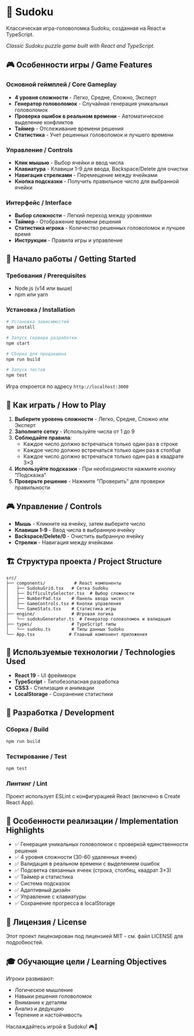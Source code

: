 # 🧩 Sudoku

Классическая игра-головоломка Sudoku, созданная на React и TypeScript.

_Classic Sudoku puzzle game built with React and TypeScript._

## 🎮 Особенности игры / Game Features

### Основной геймплей / Core Gameplay
- **4 уровня сложности** - Легко, Средне, Сложно, Эксперт
- **Генератор головоломок** - Случайная генерация уникальных головоломок
- **Проверка ошибок в реальном времени** - Автоматическое выделение конфликтов
- **Таймер** - Отслеживание времени решения
- **Статистика** - Учет решенных головоломок и лучшего времени

### Управление / Controls
- **Клик мышью** - Выбор ячейки и ввод числа
- **Клавиатура** - Клавиши 1-9 для ввода, Backspace/Delete для очистки
- **Навигация стрелками** - Перемещение между ячейками
- **Кнопка подсказки** - Получить правильное число для выбранной ячейки

### Интерфейс / Interface
- **Выбор сложности** - Легкий переход между уровнями
- **Таймер** - Отображение времени решения
- **Статистика игрока** - Количество решенных головоломок и лучшее время
- **Инструкции** - Правила игры и управление

## 🚀 Начало работы / Getting Started

### Требования / Prerequisites
- Node.js (v14 или выше)
- npm или yarn

### Установка / Installation

```bash
# Установка зависимостей
npm install

# Запуск сервера разработки
npm start

# Сборка для продакшена
npm run build

# Запуск тестов
npm test
```

Игра откроется по адресу `http://localhost:3000`

## 🎯 Как играть / How to Play

1. **Выберите уровень сложности** - Легко, Средне, Сложно или Эксперт
2. **Заполните сетку** - Используйте числа от 1 до 9
3. **Соблюдайте правила**:
   - Каждое число должно встречаться только один раз в строке
   - Каждое число должно встречаться только один раз в столбце
   - Каждое число должно встречаться только один раз в квадрате 3×3
4. **Используйте подсказки** - При необходимости нажмите кнопку "Подсказка"
5. **Проверьте решение** - Нажмите "Проверить" для проверки правильности

## 🎮 Управление / Controls

- **Мышь** - Кликните на ячейку, затем выберите число
- **Клавиши 1-9** - Ввод числа в выбранную ячейку
- **Backspace/Delete/0** - Очистить выбранную ячейку
- **Стрелки** - Навигация между ячейками

## 🏗️ Структура проекта / Project Structure

```
src/
├── components/           # React компоненты
│   ├── SudokuGrid.tsx   # Сетка Sudoku
│   ├── DifficultySelector.tsx  # Выбор сложности
│   ├── NumberPad.tsx    # Панель ввода чисел
│   ├── GameControls.tsx # Кнопки управления
│   └── GameStats.tsx    # Статистика игры
├── engine/              # Игровая логика
│   └── sudokuGenerator.ts  # Генератор головоломок и валидация
├── types/               # TypeScript типы
│   └── sudoku.ts        # Типы данных Sudoku
└── App.tsx             # Главный компонент приложения
```

## 🎨 Используемые технологии / Technologies Used

- **React 19** - UI фреймворк
- **TypeScript** - Типобезопасная разработка
- **CSS3** - Стилизация и анимации
- **LocalStorage** - Сохранение статистики

## 🔧 Разработка / Development

### Сборка / Build
```bash
npm run build
```

### Тестирование / Test
```bash
npm test
```

### Линтинг / Lint
Проект использует ESLint с конфигурацией React (включено в Create React App).

## 🌟 Особенности реализации / Implementation Highlights

- ✅ Генерация уникальных головоломок с проверкой единственности решения
- ✅ 4 уровня сложности (30-60 удаленных ячеек)
- ✅ Валидация в реальном времени с выделением ошибок
- ✅ Подсветка связанных ячеек (строка, столбец, квадрат 3×3)
- ✅ Таймер и статистика
- ✅ Система подсказок
- ✅ Адаптивный дизайн
- ✅ Управление с клавиатуры
- ✅ Сохранение прогресса в localStorage

## 📄 Лицензия / License

Этот проект лицензирован под лицензией MIT - см. файл LICENSE для подробностей.

## 🎓 Обучающие цели / Learning Objectives

Игроки развивают:
- Логическое мышление
- Навыки решения головоломок
- Внимание к деталям
- Анализ и дедукцию
- Терпение и настойчивость

Наслаждайтесь игрой в Sudoku! 🎮🧩
